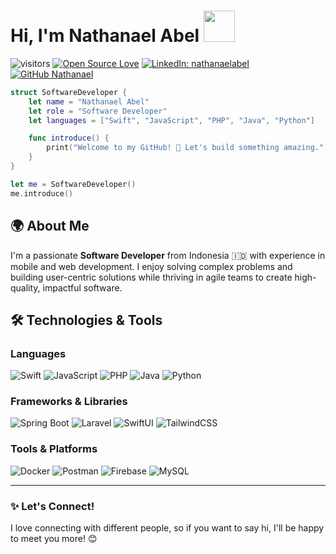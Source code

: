 # Hi, I'm Nathanael Abel <img src="https://media.giphy.com/media/mGcNjsfWAjY5AEZNw6/giphy.gif" width="50">

![visitors](https://visitor-badge.laobi.icu/badge?page_id=nathanaelabel.nathanaelabel)
[![Open Source Love](https://badges.frapsoft.com/os/v1/open-source.svg?v=102)](https://github.com/ellerbrock/open-source-badge/)
[![LinkedIn: nathanaelabel](https://img.shields.io/badge/-nathanaelabel-blue?style=flat-square&logo=Linkedin&logoColor=white&link=https://www.linkedin.com/in/nathanaelabel/)](https://www.linkedin.com/in/nathanaelabel/)
[![GitHub Nathanael](https://img.shields.io/github/followers/nathanaelabel?label=follow&style=social)](https://github.com/nathanaelabel)

```swift
struct SoftwareDeveloper {
    let name = "Nathanael Abel"
    let role = "Software Developer"
    let languages = ["Swift", "JavaScript", "PHP", "Java", "Python"]

    func introduce() {
        print("Welcome to my GitHub! 🚀 Let's build something amazing.")
    }
}

let me = SoftwareDeveloper()
me.introduce()
```

## 🌍 About Me  
I'm a passionate **Software Developer** from Indonesia 🇮🇩 with experience in mobile and web development. I enjoy solving complex problems and building user-centric solutions while thriving in agile teams to create high-quality, impactful software. 

## 🛠️ Technologies & Tools

### **Languages**
![Swift](https://img.shields.io/badge/Swift-F05138?style=flat&logo=swift&logoColor=white)
![JavaScript](https://img.shields.io/badge/JavaScript-F7DF1E?style=flat&logo=javascript&logoColor=black)
![PHP](https://img.shields.io/badge/PHP-777BB4?style=flat&logo=php&logoColor=white)
![Java](https://img.shields.io/badge/Java-007396?style=flat&logo=openjdk&logoColor=white)
![Python](https://img.shields.io/badge/Python-3776AB?style=flat&logo=python&logoColor=white)

### **Frameworks & Libraries**
![Spring Boot](https://img.shields.io/badge/Spring%20Boot-6DB33F?style=flat&logo=springboot&logoColor=white)
![Laravel](https://img.shields.io/badge/Laravel-FF2D20?style=flat&logo=laravel&logoColor=white)
![SwiftUI](https://img.shields.io/badge/SwiftUI-3178C6?style=flat&logo=swift&logoColor=white)
![TailwindCSS](https://img.shields.io/badge/TailwindCSS-38B2AC?style=flat&logo=tailwindcss&logoColor=white)

### **Tools & Platforms**
![Docker](https://img.shields.io/badge/Docker-2496ED?style=flat&logo=docker&logoColor=white)
![Postman](https://img.shields.io/badge/Postman-FF6C37?style=flat&logo=postman&logoColor=white)
![Firebase](https://img.shields.io/badge/Firebase-FFCA28?style=flat&logo=firebase&logoColor=black)
![MySQL](https://img.shields.io/badge/MySQL-4479A1?style=flat&logo=mysql&logoColor=white)

---

### ✨ Let's Connect!
I love connecting with different people, so if you want to say hi, I'll be happy to meet you more! 😊 
